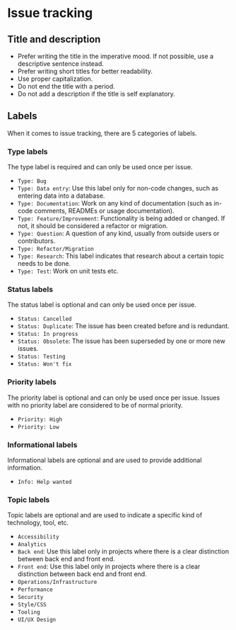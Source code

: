 # Issue tracking

## Title and description

- Prefer writing the title in the imperative mood. If not possible, use a descriptive sentence instead.
- Prefer writing short titles for better readability.
- Use proper capitalization.
- Do not end the title with a period.
- Do not add a description if the title is self explanatory.

## Labels

When it comes to issue tracking, there are 5 categories of labels.

### Type labels

The type label is required and can only be used once per issue.

- `Type: Bug`
- `Type: Data entry`: Use this label only for non-code changes, such as entering data into a database.
- `Type: Documentation`: Work on any kind of documentation (such as in-code comments, READMEs or usage documentation).
- `Type: Feature/Improvement`: Functionality is being added or changed. If not, it should be considered a refactor or migration.
- `Type: Question`: A question of any kind, usually from outside users or contributors.
- `Type: Refactor/Migration`
- `Type: Research`: This label indicates that research about a certain topic needs to be done.
- `Type: Test`: Work on unit tests etc.

### Status labels

The status label is optional and can only be used once per issue.

- `Status: Cancelled`
- `Status: Duplicate`: The issue has been created before and is redundant.
- `Status: In progress`
- `Status: Obsolete`: The issue has been superseded by one or more new issues.
- `Status: Testing`
- `Status: Won't fix`

### Priority labels

The priority label is optional and can only be used once per issue. Issues with no priority label are considered to be of normal priority.

- `Priority: High`
- `Priority: Low`

### Informational labels

Informational labels are optional and are used to provide additional information.

- `Info: Help wanted`

### Topic labels

Topic labels are optional and are used to indicate a specific kind of technology, tool, etc.

- `Accessibility`
- `Analytics`
- `Back end`: Use this label only in projects where there is a clear distinction between back end and front end.
- `Front end`: Use this label only in projects where there is a clear distinction between back end and front end.
- `Operations/Infrastructure`
- `Performance`
- `Security`
- `Style/CSS`
- `Tooling`
- `UI/UX Design`

